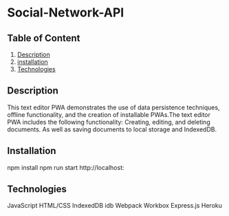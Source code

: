 # Social-Network-API
## Table of Content 
1. [Description](#description)
2. [installation](#installation)
3. [Technologies](#technologies)


<a name = "description"></a>
## Description
This text editor PWA demonstrates the use of data persistence techniques, offline functionality, and the creation of installable PWAs.The text editor PWA includes the following functionality: Creating, editing, and deleting documents. As well as
saving documents to local storage and IndexedDB.

<a name = "installation"></a>
## Installation
npm install
npm run start
http://localhost:

<a name = "technologies"></a>
## Technologies
JavaScript
HTML/CSS
IndexedDB
idb 
Webpack
Workbox
Express.js
Heroku

